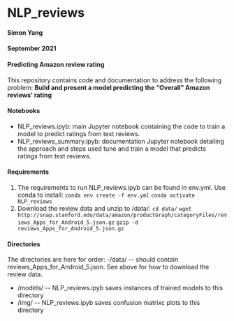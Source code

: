 # NLP_reviews
#### Simon Yang
#### September 2021

#### Predicting Amazon review rating 
This repository contains code and documentation to address the following problem:
__Build and present a model predicting the “Overall” Amazon reviews' rating__

#### Notebooks
- NLP_reviews.ipyb: main Jupyter notebook containing the code to train a model to predict ratings from text reviews.
- NLP_reviews_summary.ipyb: documentation Jupyter notebook detailing the approach and steps used tune and train a model that predicts ratings from text reviews.

#### Requirements
1. The requirements to run NLP_reviews.ipyb can be found in env.yml. Use conda to install:
`conda env create -f env.yml`
`conda activate NLP_reviews`
2. Download the review data and unzip to /data/:
`cd data/`
`wget http://snap.stanford.edu/data/amazon/productGraph/categoryFiles/reviews_Apps_for_Android_5.json.gz`
`gzip -d reviews_Apps_for_Android_5.json.gz`

#### Directories
The directories are here for order: 
-/data/ -- should contain reviews_Apps_for_Android_5.json. See above for how to download the review data.
- /models/ -- NLP_reviews.ipyb saves instances of trained models to this directory
- /img/ -- NLP_reviews.ipyb saves confusion matrixc plots to this directory

